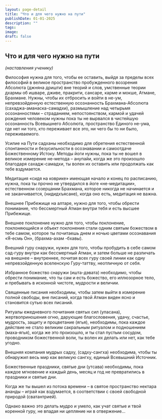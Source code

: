 ```yaml
---
layout: page-detail
title: "Что и для чего нужно на пути"
publishDate: 01-01-2025
description: ""
tags:
image:
draft: false
---
```


## Что и для чего нужно на пути
_(наставления ученику)_

Философия нужна для того, чтобы ее оставить, выйдя за пределы всех философий в великое пространство пробужденного воззрения Абсолюта (джняна дришти) вне теорий и слов, умственные теории дхармы об ишваре, дживе, пракрити, сансаре, карме и мокше, Атмане, Брахмане. Нужны, чтобы их отбросить и войти в не-ум, непревзойденную естественную осознанность Брахмана-Абсолюта (сахаджа-аманаска-самадхи), размышление над четырьмя осознанностями – страданием, непостоянством, кармой и удачей рождения человеком нужны пока ты не вырвался в чистейшую осознанность Всевышнего Абсолюта, пространство Единого не-ума, где нет ни того, кто переживает все это, ни чего бы то ни было, переживаемого. 

Усилие на Пути садханы необходимо для обретения естественной спонтанности и безусильности в осознавании и самоотдаче Божественному Истоку. Методы йоги нужны, пока ты не вошел в великое измерение не-метода – анупайи, когда же это произошло благодаря сахадж-самадхи, ты волен их оставить или продолжать как тебе вздумается.

Медитация «сидя на коврике» имеющая начало и конец по расписанию, нужна, пока ты прочно не утвердился в йоге «не-медитации», естественном созерцании Брахмана, которое никогда не начинается и не заканчивается, (нидидхъясане), когда оно есть, медитация не важна.

Внешнее Прибежище на алтаре, нужно для того, чтобы обрести понимание, что бессмертный Атман внутри тебя и есть высшее Прибежище.

Внешнее поклонение нужно для того, чтобы поклонение, поклоняющийся и объект поклонения стали одним святым божеством в тебе самом, которое ты почитаешь днем и ночью цветами осознавания «Я-есмь Он», (брахма-ахам -бхавы).

Внешний гуру снаружи, нужен для того, чтобы пробудить в себе самом сад-гуру внутри как бессмертный Атман, и затем больше не различать на внешнее – внутреннее, почитая всех гуру своей линии как одну непревзойденную вселенскую Гуру-таттву, неотличную от себя.

Избранное божество снаружи (ишта-дэвата) необходимо, чтобы обрести понимание, что ты сам и есть божество, его иллюзорное тело, и пребывать в исконной чистоте, мудрости и величии.

Священные писания необходимы, чтобы затем выйти в измерение полной свободы, вне писаний, когда твой Атман виден ясно и становится сутью всех писаний.

Ритуалы ежедневного почитания святых сил (упасана), жертвоприношения огню, дарующие благословения, удачу, счастье, мудрость, защиту и процветание (ягья), необходимы, пока каждое действие не стало великим сакральным ритуалом и подношением (маха-ягья), когда же это произошло, и ты стал пустым сосудом, проводником божественной воли, ты волен их делать или нет, как тебе угодно.

Внешняя компания мудрых садху, (садху-сангха) необходима, чтобы ты обнаружил весь мир как великую сангху, единый Всевышний Источник.

Божественные праздники, святые дни (утсава) необходимы, пока каждое мгновение и каждый день, месяц и год не превратились в праздники и святые дни.

Когда же ты вышел из потока времени – в святое пространство нектара ананды – играй как вздумается, в соответствии с своей свободной природой (сватантрией). 

Однако важно это делать мудро и умело, как учат святые и твой коренной гуру, не впадая ни цепляние ни в отвержение...
  
  
